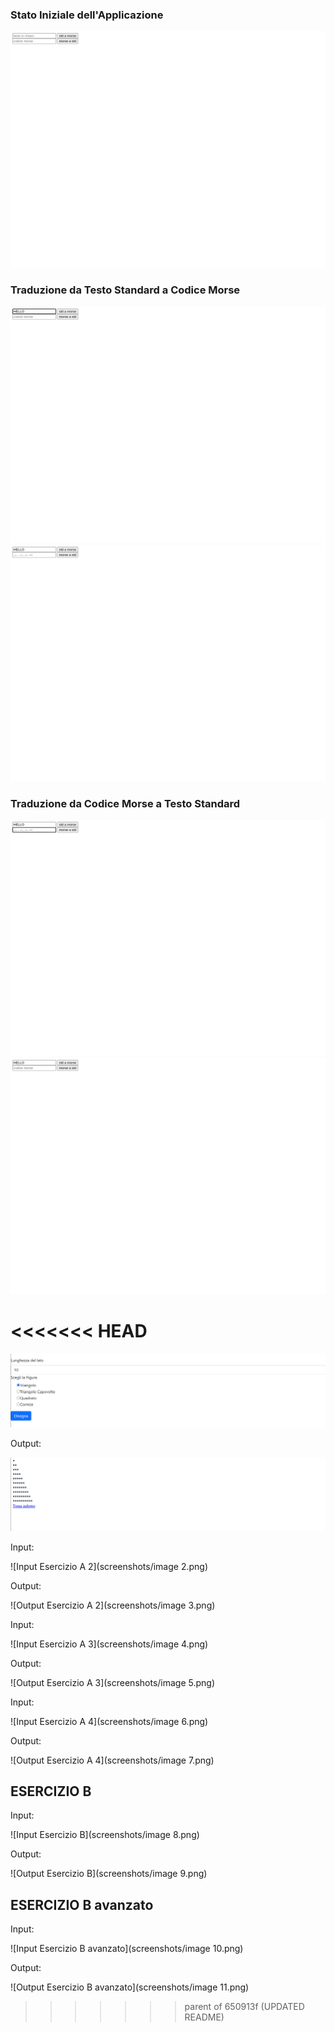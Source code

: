 ### Stato Iniziale dell'Applicazione
![Stato Iniziale](screenshots/initial_state.webp)

### Traduzione da Testo Standard a Codice Morse
![Input Testo](screenshots/text_input.webp)
![Output Morse](screenshots/text_to_morse.webp)

### Traduzione da Codice Morse a Testo Standard
![Input Morse](screenshots/morse_input.webp)
![Output Testo](screenshots/morse_to_text.webp)

<<<<<<< HEAD
=======
![Input Esercizio A 1](screenshots/image.png)

Output:

![Output Esercizio A 1](screenshots/image_1.png)

Input:

![Input Esercizio A 2](screenshots/image 2.png)

Output:

![Output Esercizio A 2](screenshots/image 3.png)

Input:

![Input Esercizio A 3](screenshots/image 4.png)

Output:

![Output Esercizio A 3](screenshots/image 5.png)

Input:

![Input Esercizio A 4](screenshots/image 6.png)

Output:

![Output Esercizio A 4](screenshots/image 7.png)

## ESERCIZIO B

Input:

![Input Esercizio B](screenshots/image 8.png)

Output:

![Output Esercizio B](screenshots/image 9.png)

## ESERCIZIO B avanzato

Input:

![Input Esercizio B avanzato](screenshots/image 10.png)

Output:

![Output Esercizio B avanzato](screenshots/image 11.png)
>>>>>>> parent of 650913f (UPDATED README)

